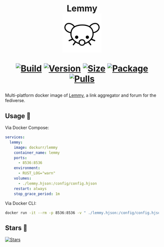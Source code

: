 <h1 align="center">Lemmy<br />
<div align="center">
<a href="https://github.com/dockur/lemmy"><img src="https://raw.githubusercontent.com/dockur/lemmy/master/.github/logo.svg" title="Logo" style="max-width:100%;" width="128" /></a>
</div>
<div align="center">
  
[![Build]][build_url]
[![Version]][tag_url]
[![Size]][tag_url]
[![Package]][pkg_url]
[![Pulls]][hub_url]

</div></h1>

Multi-platform docker image of [Lemmy](https://github.com/LemmyNet/lemmy), a link aggregator and forum for the fediverse.

## Usage  🐳

Via Docker Compose:

```yaml
services:
  lemmy:
    image: dockurr/lemmy
    container_name: lemmy
    ports:
      - 8536:8536
    environment:
      - RUST_LOG="warn"
    volumes:
      - ./lemmy.hjson:/config/config.hjson
    restart: always
    stop_grace_period: 1m
```

Via Docker CLI:

```bash
docker run -it --rm -p 8536:8536 -v " ./lemmy.hjson:/config/config.hjson" --stop-timeout 60 dockurr/lemmy
```

## Stars 🌟
[![Stars](https://starchart.cc/dockur/lemmy.svg?variant=adaptive)](https://starchart.cc/dockur/lemmy)

[build_url]: https://github.com/dockur/lemmy/
[hub_url]: https://hub.docker.com/r/dockurr/lemmy/
[tag_url]: https://hub.docker.com/r/dockurr/lemmy/tags
[pkg_url]: https://github.com/dockur/lemmy/pkgs/container/lemmy

[Build]: https://github.com/dockur/lemmy/actions/workflows/build.yml/badge.svg
[Size]: https://img.shields.io/docker/image-size/dockurr/lemmy/latest?color=066da5&label=size
[Pulls]: https://img.shields.io/docker/pulls/dockurr/lemmy.svg?style=flat&label=pulls&logo=docker
[Version]: https://img.shields.io/docker/v/dockurr/lemmy/latest?arch=amd64&sort=semver&color=066da5
[Package]: https://img.shields.io/badge/dynamic/json?url=https%3A%2F%2Fipitio.github.io%2Fbackage%2Fdockur%2Flemmy%2Flemmy.json&query=%24.downloads&logo=github&style=flat&color=066da5&label=pulls
